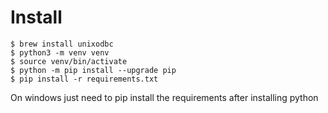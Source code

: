 # Install

```
$ brew install unixodbc
$ python3 -m venv venv
$ source venv/bin/activate
$ python -m pip install --upgrade pip
$ pip install -r requirements.txt
```

On windows just need to pip install the requirements after installing python
